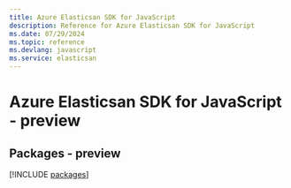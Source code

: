 ```yaml
---
title: Azure Elasticsan SDK for JavaScript
description: Reference for Azure Elasticsan SDK for JavaScript
ms.date: 07/29/2024
ms.topic: reference
ms.devlang: javascript
ms.service: elasticsan
---
```

# Azure Elasticsan SDK for JavaScript - preview
## Packages - preview
[!INCLUDE [packages](elasticsan-index.md)]